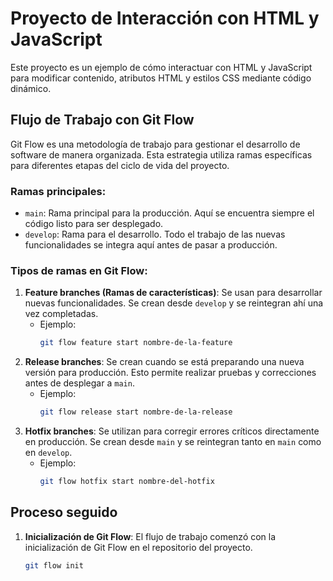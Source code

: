# Proyecto de Interacción con HTML y JavaScript

Este proyecto es un ejemplo de cómo interactuar con HTML y JavaScript para modificar contenido, atributos HTML y estilos CSS mediante código dinámico.

## Flujo de Trabajo con Git Flow

Git Flow es una metodología de trabajo para gestionar el desarrollo de software de manera organizada. Esta estrategia utiliza ramas específicas para diferentes etapas del ciclo de vida del proyecto.

### Ramas principales:

- `main`: Rama principal para la producción. Aquí se encuentra siempre el código listo para ser desplegado.
- `develop`: Rama para el desarrollo. Todo el trabajo de las nuevas funcionalidades se integra aquí antes de pasar a producción.

### Tipos de ramas en Git Flow:

1. **Feature branches (Ramas de características)**: Se usan para desarrollar nuevas funcionalidades. Se crean desde `develop` y se reintegran ahí una vez completadas.
   - Ejemplo:
     ```bash
     git flow feature start nombre-de-la-feature
     ```
2. **Release branches**: Se crean cuando se está preparando una nueva versión para producción. Esto permite realizar pruebas y correcciones antes de desplegar a `main`.
   - Ejemplo:
     ```bash
     git flow release start nombre-de-la-release
     ```
3. **Hotfix branches**: Se utilizan para corregir errores críticos directamente en producción. Se crean desde `main` y se reintegran tanto en `main` como en `develop`.
   - Ejemplo:
     ```bash
     git flow hotfix start nombre-del-hotfix
     ```

## Proceso seguido

1. **Inicialización de Git Flow**: El flujo de trabajo comenzó con la inicialización de Git Flow en el repositorio del proyecto.

   ```bash
   git flow init

